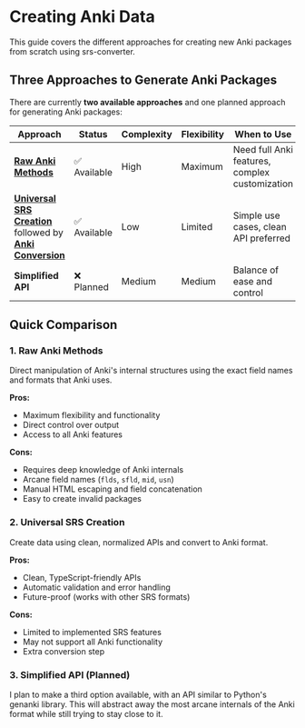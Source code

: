 # Creating Anki Data

This guide covers the different approaches for creating new Anki packages from scratch using srs-converter.

## Three Approaches to Generate Anki Packages

There are currently **two available approaches** and one planned approach for generating Anki packages:

| Approach                                                                                                                | Status       | Complexity | Flexibility | When to Use                                    |
| ----------------------------------------------------------------------------------------------------------------------- | ------------ | ---------- | ----------- | ---------------------------------------------- |
| **[Raw Anki Methods](raw-anki-methods.md)**                                                                             | ✅ Available | High       | Maximum     | Need full Anki features, complex customization |
| **[Universal SRS Creation](../universal/README.md)** followed by **[Anki Conversion](../../converting/srs-to-anki.md)** | ✅ Available | Low        | Limited     | Simple use cases, clean API preferred          |
| **Simplified API**                                                                                                      | ❌ Planned   | Medium     | Medium      | Balance of ease and control                    |

## Quick Comparison

### 1. Raw Anki Methods

Direct manipulation of Anki's internal structures using the exact field names and formats that Anki uses.

**Pros:**

- Maximum flexibility and functionality
- Direct control over output
- Access to all Anki features

**Cons:**

- Requires deep knowledge of Anki internals
- Arcane field names (`flds`, `sfld`, `mid`, `usn`)
- Manual HTML escaping and field concatenation
- Easy to create invalid packages

### 2. Universal SRS Creation

Create data using clean, normalized APIs and convert to Anki format.

**Pros:**

- Clean, TypeScript-friendly APIs
- Automatic validation and error handling
- Future-proof (works with other SRS formats)

**Cons:**

- Limited to implemented SRS features
- May not support all Anki functionality
- Extra conversion step

### 3. Simplified API (Planned)

I plan to make a third option available, with an API similar to Python's genanki library.
This will abstract away the most arcane internals of the Anki format while still trying to stay close to it.

